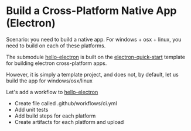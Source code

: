 # Build a Cross-Platform Native App (Electron)

Scenario: you need to build a native app. For windows + osx + linux, you need to build on each of these platforms.

The submodule [hello-electron](./hello-electron) is built on the [electron-quick-start](https://github.com/electron/electron-quick-start) template for building electron cross-platform apps.

However, it is simply a template project, and does not, by default, let us build the app for windows/osx/linux

Let's add a workflow to [hello-electron](https://github.com/cfogelklou/hello-electron) 

- Create file called .github/workflows/ci.yml
- Add unit tests
- Add build steps for each platform
- Create artifacts for each platform and upload

